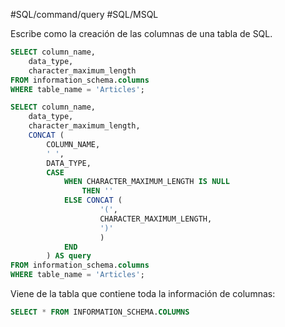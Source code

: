 #SQL/command/query 
#SQL/MSQL 

Escribe como la creación de las columnas de una tabla de SQL. 

```SQL
SELECT column_name,
	data_type,
	character_maximum_length
FROM information_schema.columns
WHERE table_name = 'Articles';
```

```SQL
SELECT column_name,
	data_type,
	character_maximum_length,
	CONCAT (
		COLUMN_NAME,
		' ',
		DATA_TYPE,
		CASE 
			WHEN CHARACTER_MAXIMUM_LENGTH IS NULL
				THEN ''
			ELSE CONCAT (
					'(',
					CHARACTER_MAXIMUM_LENGTH,
					')'
					)
			END
		) AS query
FROM information_schema.columns
WHERE table_name = 'Articles';
```

Viene de la tabla que contiene toda la información de columnas:
```SQL
SELECT * FROM INFORMATION_SCHEMA.COLUMNS
```